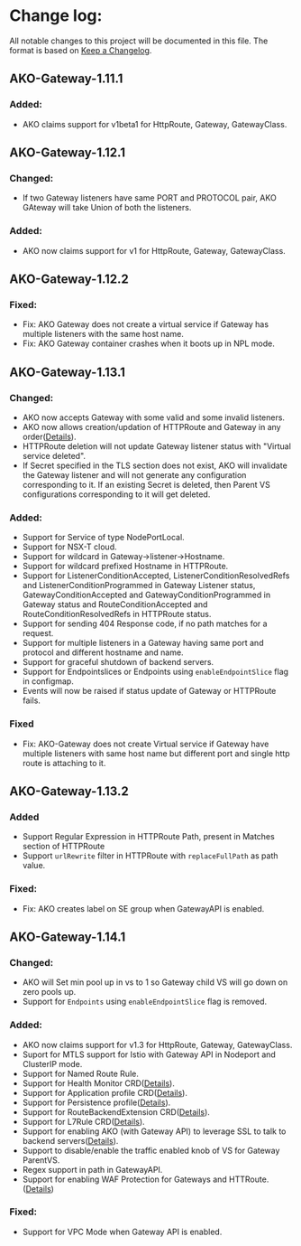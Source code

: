 # Change log:

All notable changes to this project will be documented in this file. The format is based on [Keep a Changelog](https://keepachangelog.com/en/1.0.0/).

## AKO-Gateway-1.11.1

### Added:
 - AKO claims support for v1beta1 for HttpRoute, Gateway, GatewayClass.

## AKO-Gateway-1.12.1

### Changed:
 - If two Gateway listeners have same PORT and PROTOCOL pair, AKO GAteway will take Union of both the listeners.

### Added:
 - AKO now claims support for v1 for HttpRoute, Gateway, GatewayClass.

## AKO-Gateway-1.12.2

### Fixed:
 - Fix: AKO Gateway does not create a virtual service if Gateway has multiple listeners with the same host name.
 - Fix: AKO Gateway container crashes when it boots up in NPL mode.

## AKO-Gateway-1.13.1

### Changed:
 - AKO now accepts Gateway with some valid and some invalid listeners.
 - AKO now allows creation/updation of HTTPRoute and Gateway in any order([Details](https://github.com/vmware/load-balancer-and-ingress-services-for-kubernetes/blob/master/docs/gateway-api/gateway-api-v1.md#resource-creation)).
 - HTTPRoute deletion will not update Gateway listener status with "Virtual service deleted".
 - If Secret specified in the TLS section does not exist, AKO will invalidate the Gateway listener and will not generate any configuration corresponding to it. If an existing Secret is deleted, then Parent VS configurations corresponding to it will get deleted.

### Added:
 - Support for Service of type NodePortLocal.
 - Support for NSX-T cloud.
 - Support for wildcard in Gateway->listener->Hostname.
 - Support for wildcard prefixed Hostname in HTTPRoute.
 - Support for ListenerConditionAccepted, ListenerConditionResolvedRefs and ListenerConditionProgrammed in Gateway Listener status, GatewayConditionAccepted and GatewayConditionProgrammed in Gateway status and RouteConditionAccepted and RouteConditionResolvedRefs in HTTPRoute status.
 - Support for sending 404 Response code, if no path matches for a request.
 - Support for multiple listeners in a Gateway having same port and protocol and different hostname and name.
 - Support for graceful shutdown of backend servers.
 - Support for Endpointslices or Endpoints using `enableEndpointSlice` flag in configmap.
 - Events will now be raised if status update of Gateway or HTTPRoute fails.

### Fixed
 - Fix: AKO-Gateway does not create Virtual service if Gateway have multiple listeners with same host name but different port and single http route is attaching to it.


## AKO-Gateway-1.13.2

### Added
- Support Regular Expression in HTTPRoute Path, present in Matches section of HTTPRoute
- Support `urlRewrite` filter in HTTPRoute with `replaceFullPath` as path value.

### Fixed:
- Fix: AKO creates label on SE group when GatewayAPI is enabled.

## AKO-Gateway-1.14.1

### Changed:
- AKO will Set min pool up in vs to 1 so Gateway child VS will go down on zero pools up. 
- Support for `Endpoints` using `enableEndpointSlice` flag is removed.

### Added:
- AKO now claims support for v1.3 for HttpRoute, Gateway, GatewayClass.
- Suport for MTLS support for Istio with Gateway API in Nodeport and ClusterIP mode.
- Support for Named Route Rule.
- Support for Health Monitor CRD([Details](https://github.com/vmware/load-balancer-and-ingress-services-for-kubernetes/blob/3d7b3e45d7361d0a035e7afc10572ef48c8fde45/docs/crds/healthmonitor.md)). 
- Support for Application profile CRD([Details](https://github.com/vmware/load-balancer-and-ingress-services-for-kubernetes/blob/3d7b3e45d7361d0a035e7afc10572ef48c8fde45/docs/crds/applicationprofile.md)).
- Support for Persistence profile([Details](https://github.com/vmware/load-balancer-and-ingress-services-for-kubernetes/blob/master/docs/crds/routebackendextension.md#session-persistence-configuration)).
- Support for RouteBackendExtension CRD([Details](https://github.com/vmware/load-balancer-and-ingress-services-for-kubernetes/blob/3d7b3e45d7361d0a035e7afc10572ef48c8fde45/docs/crds/routebackendextension.md)).
- Support for L7Rule CRD([Details](https://github.com/vmware/load-balancer-and-ingress-services-for-kubernetes/blob/master/docs/crds/l7rule.md#attaching-l7rule-to-httproute)). 
- Support for enabling AKO (with Gateway API) to leverage SSL to talk to backend servers([Details](https://github.com/vmware/load-balancer-and-ingress-services-for-kubernetes/blob/master/docs/crds/routebackendextension.md#backend-tlsssl-configuration)).
- Support to disable/enable the traffic enabled knob of VS for Gateway ParentVS.
- Regex support in path in GatewayAPI.
- Support for enabling WAF Protection for Gateways and HTTRoute.([Details](https://github.com/vmware/load-balancer-and-ingress-services-for-kubernetes/blob/master/docs/crds/l7rule.md#:~:text=Nil-,wafPolicy,-Defines%20specific%20set))

### Fixed:
- Support for VPC Mode when Gateway API is enabled.